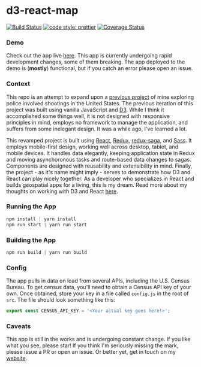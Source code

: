 # d3-react-map
[![Build Status](https://travis-ci.org/parkerziegler/d3-react-map.svg?branch=master)](https://travis-ci.org/parkerziegler/d3-react-map)
[![code style: prettier](https://img.shields.io/badge/code_style-prettier-ff69b4.svg?style=flat-square)](https://github.com/prettier/prettier)
[![Coverage Status](https://coveralls.io/repos/github/parkerziegler/d3-react-map/badge.svg?branch=master)](https://coveralls.io/github/parkerziegler/d3-react-map?branch=master)

### Demo
Check out the app live [here](https://parkerziegler.github.io/d3-react-map/). This app is currently undergoing rapid development changes, some of them breaking. The app deployed to the demo is (**mostly**) functional, but if you catch an error please open an issue.

### Context
This repo is an attempt to expand upon a [previous project](https://parkerziegler.github.io/d3-policeshootings-map/) of mine exploring police involved shootings in the United States. The previous iteration of this project was built using vanilla JavaScript and [D3](https://github.com/d3/d3). While I think it accomplished some things well, it is not designed with responsive principles in mind, employs no framework to manage the application, and suffers from some inelegant design. It was a while ago, I've learned a lot.

This revamped project is built using [React](https://facebook.github.io/react/), [Redux](http://redux.js.org/), [redux-saga](https://redux-saga.js.org/), and [Sass](http://sass-lang.com/). It employs mobile-first design, working well across desktop, tablet, and mobile devices. It handles data elegantly, keeping application state in Redux and moving asynchoronous tasks and route-based data changes to sagas. Components are designed with reusability and extensibility in mind. Finally, the project - as it's name might imply - serves to demonstrate how D3 and React can play nicely together. As a developer who specializes in React and builds geospatial apps for a living, this is my dream. Read more about my thoughts on working with D3 and React [here](https://parkerziegler.com/senior-research-programming-for-gis/2017/7/6/mapping-in-react-and-d3).

### Running the App
```javascript
npm install | yarn install
npm run start | yarn run start
```

### Building the App
```javascript
npm run build | yarn run build
```

### Config
The app pulls in data on load from several APIs, including the U.S. Census Bureau. To get census data,
you'll need to obtain a Census API key of your own. Once obtained, store your key in a file called `config.js` in the root of `src`. The file should look something like this:
```javascript
export const CENSUS_API_KEY = '<Your actual key goes here!>';
```

### Caveats
This app is still in the works and is undergoing constant change. If you like what you see, please star! If you think I'm seriously missing the mark, please issue a PR or open an issue. Or better yet, get in touch on my [website](https://parkerziegler.com/portfolio/).